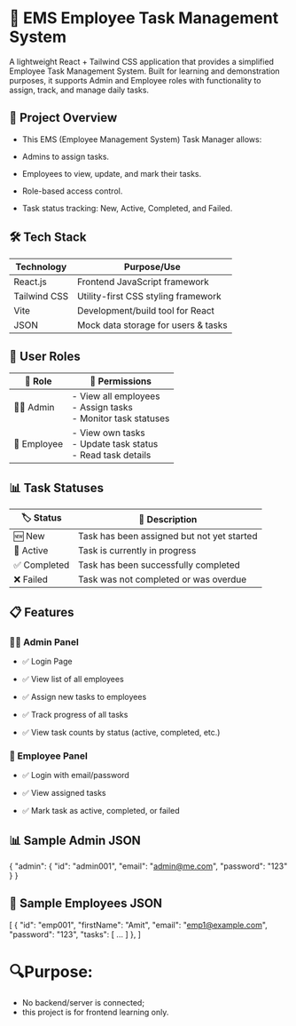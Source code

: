 # 🚀 EMS Employee Task Management System

A lightweight React + Tailwind CSS application that provides a simplified Employee Task Management System. Built for learning and demonstration purposes, it supports Admin and Employee roles with functionality to assign, track, and manage daily tasks.


## 📌 Project Overview

- This EMS (Employee Management System) Task Manager allows:

- Admins to assign tasks.

- Employees to view, update, and mark their tasks.

- Role-based access control.

- Task status tracking: New, Active, Completed, and Failed.



## 🛠 Tech Stack

| Technology   | Purpose/Use                          |
|--------------|--------------------------------------|
| React.js     | Frontend JavaScript framework        |
| Tailwind CSS | Utility-first CSS styling framework  |
| Vite         | Development/build tool for React     |
| JSON         | Mock data storage for users & tasks  |



## 👥 User Roles

| 👤 Role     | 🧩 Permissions                                                                 |
|-------------|--------------------------------------------------------------------------------|
| 👨‍💼 Admin   | - View all employees<br> - Assign tasks<br> - Monitor task statuses |
| 👷 Employee | - View own tasks<br> - Update task status<br> - Read task details               |


## 📊 Task Statuses

| 🏷 Status     | 📝 Description                                |
|---------------|-----------------------------------------------|
| 🆕 New         | Task has been assigned but not yet started    |
| 🚧 Active      | Task is currently in progress                 |
| ✅ Completed   | Task has been successfully completed          |
| ❌ Failed      | Task was not completed or was overdue         |


## 📋 Features

### 👨‍💼 Admin Panel

- ✅ Login Page

- ✅ View list of all employees

- ✅ Assign new tasks to employees

- ✅ Track progress of all tasks

- ✅ View task counts by status (active, completed, etc.)


### 👷 Employee Panel

- ✅ Login with email/password

- ✅ View assigned tasks

- ✅ Mark task as active, completed, or failed




## 📊 Sample Admin JSON

{
  "admin": {
    "id": "admin001",
    "email": "admin@me.com",
    "password": "123"
  }
}

## 👥 Sample Employees JSON

[
  {
    "id": "emp001",
    "firstName": "Amit",
    "email": "emp1@example.com",
    "password": "123",
    "tasks": [ ... ]
  },
]

# 🔍Purpose:

- No backend/server is connected;
- this project is for frontend learning only.
